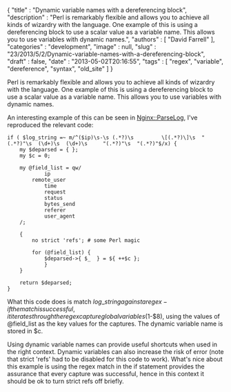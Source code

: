 {
   "title" : "Dynamic variable names with a dereferencing block",
   "description" : "Perl is remarkably flexible and allows you to achieve all kinds of wizardry with the language. One example of this is using a dereferencing block to use a scalar value as a variable name. This allows you to use variables with dynamic names.",
   "authors" : [
      "David Farrell"
   ],
   "categories" : "development",
   "image" : null,
   "slug" : "23/2013/5/2/Dynamic-variable-names-with-a-dereferencing-block",
   "draft" : false,
   "date" : "2013-05-02T20:16:55",
   "tags" : [
      "regex",
      "variable",
      "dereference",
      "syntax",
      "old_site"
   ]
}


Perl is remarkably flexible and allows you to achieve all kinds of wizardry with the language. One example of this is using a dereferencing block to use a scalar value as a variable name. This allows you to use variables with dynamic names.

An interesting example of this can be seen in [Nginx::ParseLog](https://metacpan.org/source/NRG/Nginx-ParseLog-1.01/lib/Nginx/ParseLog.pm), I've reproduced the relevant code:

``` prettyprint
if ( $log_string =~ m/^($ip)\s-\s (.*?)\s         \[(.*?)\]\s  "(.*?)"\s  (\d+)\s  (\d+)\s     "(.*?)"\s  "(.*?)"$/x) {
    my $deparsed = { };
    my $c = 0;
         
    my @field_list = qw/
            ip     
        remote_user
            time    
            request
            status 
            bytes_send
            referer 
            user_agent
    /;
 
    {
        no strict 'refs'; # some Perl magic
 
        for (@field_list) {
            $deparsed->{ $_  } = ${ ++$c };
            }
    }
     
    return $deparsed;
}
```

What this code does is match $log\_string against a regex - if the match is successful, it iterates through the regex capture global variables ($1-$8), using the values of @field\_list as the key values for the captures. The dynamic variable name is stored in $c.

Using dynamic variable names can provide useful shortcuts when used in the right context. Dynamic variables can also increase the risk of error (note that strict 'refs' had to be disabled for this code to work). What's nice about this example is using the regex match in the if statement provides the assurance that every capture was successful, hence in this context it should be ok to turn strict refs off briefly.
